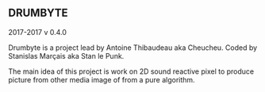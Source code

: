 DRUMBYTE
--
2017-2017
v 0.4.0

Drumbyte is a project lead by Antoine Thibaudeau aka Cheucheu.
Coded by Stanislas Marçais aka Stan le Punk.

The main idea of this project is work on 2D sound reactive pixel to produce picture from other media image of from a pure algorithm.
